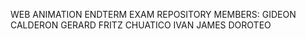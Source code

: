 WEB ANIMATION ENDTERM EXAM REPOSITORY
MEMBERS:
GIDEON CALDERON
GERARD FRITZ CHUATICO
IVAN JAMES DOROTEO
